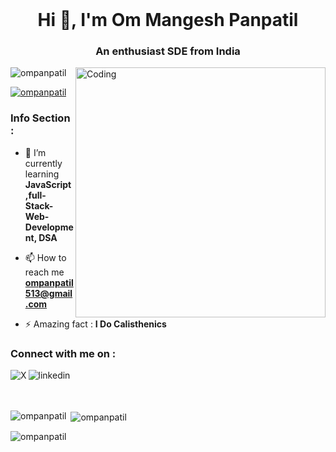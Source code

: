 
<br>
<h1 align="center">Hi 👋, I'm Om Mangesh Panpatil</h1>
<h3 align="center">An enthusiast SDE from India</h3>
<img align="right" alt="Coding" width="400" src="https://cdn.dribbble.com/users/1162077/screenshots/3848914/programmer.gif">

<p align="left"> <img src="https://komarev.com/ghpvc/?username=ompanpatil&label=Profile%20views&color=0e75b6&style=flat" alt="ompanpatil" /> </p>

<p align="left"> <a href="https://github.com/ryo-ma/github-profile-trophy"><img src="https://github-profile-trophy.vercel.app/?username=ompanpatil" alt="ompanpatil" /></a> </p>

### Info Section : 

- 🌱 I’m currently learning **JavaScript,full-Stack-Web-Development, DSA**

- 📫 How to reach me **ompanpatil513@gmail.com**

- ⚡ Amazing fact : **I Do Calisthenics**


### Connect with me on : 

[<img align="left" alt="X" src="https://img.shields.io/badge/-linkedin-%230A66C2?style=for-the-badge&logo=linkedin&logoColor=%23FFFFFF"
      />](https://www.linkedin.com/in/om-panpatil-b59483273/)

[<img align="left" alt="linkedin" src="https://img.shields.io/badge/-Hyeeshred-%23000000?style=for-the-badge&logo=x&logoColor=%23FFFFFF"
      />](https://x.com/hyeeshred)

<br> <br><br>


<p><img align="left" src="https://github-readme-stats.vercel.app/api/top-langs?username=ompanpatil&show_icons=true&locale=en&layout=compact" alt="ompanpatil" /></p>

<p>&nbsp;<img align="center" src="https://github-readme-stats.vercel.app/api?username=ompanpatil&show_icons=true&locale=en" alt="ompanpatil" /></p>

<p><img align="center" src="https://github-readme-streak-stats.herokuapp.com/?user=ompanpatil&" alt="ompanpatil" /></p>


